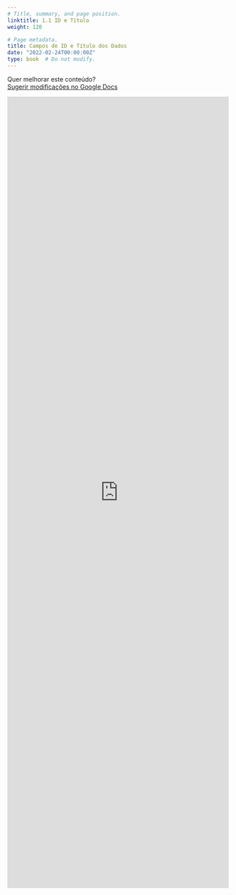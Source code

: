 ```yaml
---
# Title, summary, and page position.
linktitle: 1.1 ID e Título
weight: 120

# Page metadata.
title: Campos de ID e Título dos Dados
date: "2022-02-24T00:00:00Z"
type: book  # Do not modify.
---
```


Quer melhorar este conteúdo?<br>
[<i class="fa fa-edit" aria-hidden="true"></i> Sugerir modificações no Google Docs][edit]

[edit]: https://docs.google.com/document/d/1PvENgD8civLTBZqjZiF0crNQvYDMIuekip8rUX8mEW4/edit?usp=sharing

<iframe frameborder="0" style="width: 100%; height: 1800px" src="https://docs.google.com/document/d/e/2PACX-1vTKrF8qc1qD4m8BdHPi69uwu-AcCXAwZIw8tjk8k3TjXGiNO-Aajqz9IAPdStzJjL7JGWIX6H7xqP1O/pub?embedded=true"></iframe>
